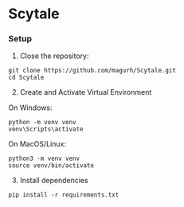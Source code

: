 # Scytale


### Setup

1. Close the repository:

```
git clone https://github.com/magurh/Scytale.git
cd Scytale
```

2. Create and Activate Virtual Environment

On Windows:
```
python -m venv venv
venv\Scripts\activate
```

On MacOS/Linux:
```
python3 -m venv venv
source venv/bin/activate
```

3. Install dependencies

```
pip install -r requirements.txt
```
